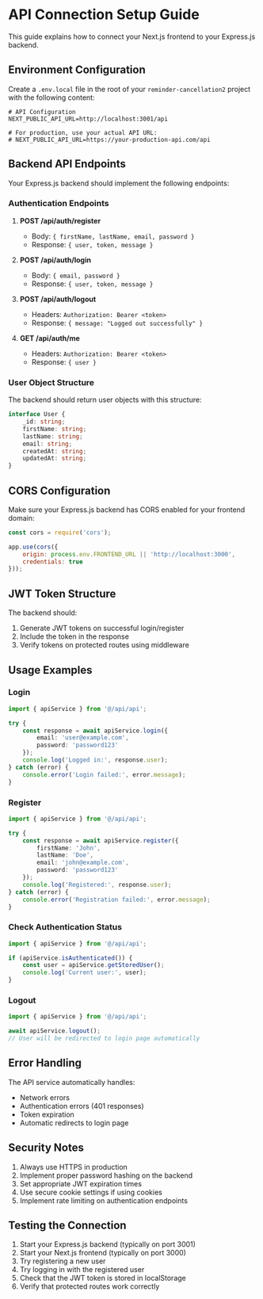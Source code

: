 # API Connection Setup Guide

This guide explains how to connect your Next.js frontend to your Express.js backend.

## Environment Configuration

Create a `.env.local` file in the root of your `reminder-cancellation2` project with the following content:

```env
# API Configuration
NEXT_PUBLIC_API_URL=http://localhost:3001/api

# For production, use your actual API URL:
# NEXT_PUBLIC_API_URL=https://your-production-api.com/api
```

## Backend API Endpoints

Your Express.js backend should implement the following endpoints:

### Authentication Endpoints

1. **POST /api/auth/register**
   - Body: `{ firstName, lastName, email, password }`
   - Response: `{ user, token, message }`

2. **POST /api/auth/login**
   - Body: `{ email, password }`
   - Response: `{ user, token, message }`

3. **POST /api/auth/logout**
   - Headers: `Authorization: Bearer <token>`
   - Response: `{ message: "Logged out successfully" }`

4. **GET /api/auth/me**
   - Headers: `Authorization: Bearer <token>`
   - Response: `{ user }`

### User Object Structure

The backend should return user objects with this structure:

```typescript
interface User {
    _id: string;
    firstName: string;
    lastName: string;
    email: string;
    createdAt: string;
    updatedAt: string;
}
```

## CORS Configuration

Make sure your Express.js backend has CORS enabled for your frontend domain:

```javascript
const cors = require('cors');

app.use(cors({
    origin: process.env.FRONTEND_URL || 'http://localhost:3000',
    credentials: true
}));
```

## JWT Token Structure

The backend should:
1. Generate JWT tokens on successful login/register
2. Include the token in the response
3. Verify tokens on protected routes using middleware

## Usage Examples

### Login
```typescript
import { apiService } from '@/api/api';

try {
    const response = await apiService.login({
        email: 'user@example.com',
        password: 'password123'
    });
    console.log('Logged in:', response.user);
} catch (error) {
    console.error('Login failed:', error.message);
}
```

### Register
```typescript
import { apiService } from '@/api/api';

try {
    const response = await apiService.register({
        firstName: 'John',
        lastName: 'Doe',
        email: 'john@example.com',
        password: 'password123'
    });
    console.log('Registered:', response.user);
} catch (error) {
    console.error('Registration failed:', error.message);
}
```

### Check Authentication Status
```typescript
import { apiService } from '@/api/api';

if (apiService.isAuthenticated()) {
    const user = apiService.getStoredUser();
    console.log('Current user:', user);
}
```

### Logout
```typescript
import { apiService } from '@/api/api';

await apiService.logout();
// User will be redirected to login page automatically
```

## Error Handling

The API service automatically handles:
- Network errors
- Authentication errors (401 responses)
- Token expiration
- Automatic redirects to login page

## Security Notes

1. Always use HTTPS in production
2. Implement proper password hashing on the backend
3. Set appropriate JWT expiration times
4. Use secure cookie settings if using cookies
5. Implement rate limiting on authentication endpoints

## Testing the Connection

1. Start your Express.js backend (typically on port 3001)
2. Start your Next.js frontend (typically on port 3000)
3. Try registering a new user
4. Try logging in with the registered user
5. Check that the JWT token is stored in localStorage
6. Verify that protected routes work correctly
